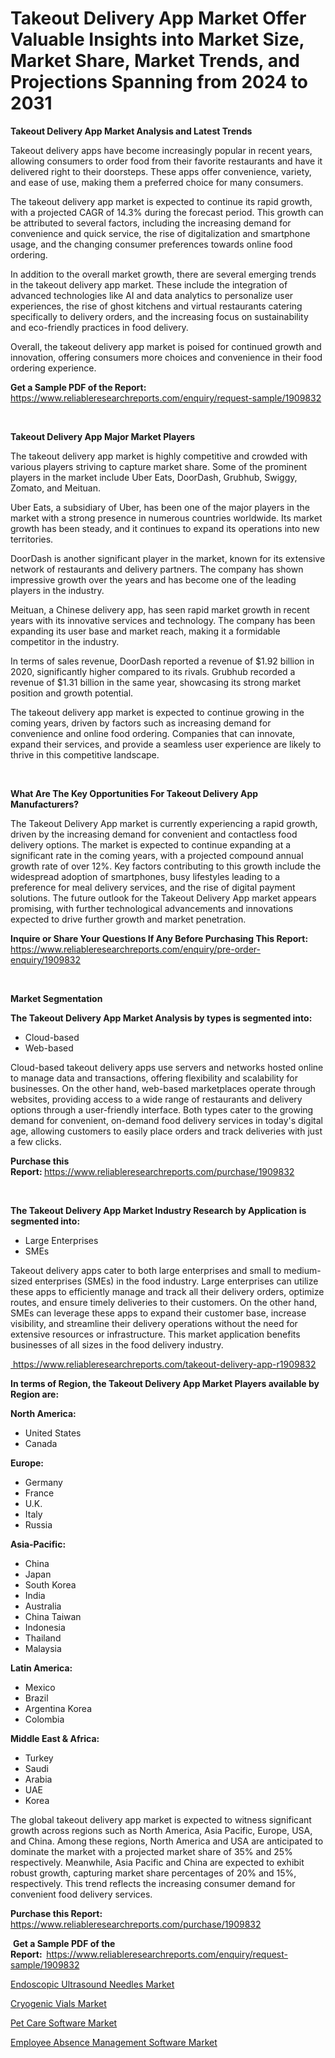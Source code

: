 <p><h1>Takeout Delivery App Market Offer Valuable Insights into Market Size, Market Share, Market Trends, and Projections Spanning from 2024 to 2031</h1></p><p><strong>Takeout Delivery App Market Analysis and Latest Trends</strong></p>
<p><p>Takeout delivery apps have become increasingly popular in recent years, allowing consumers to order food from their favorite restaurants and have it delivered right to their doorsteps. These apps offer convenience, variety, and ease of use, making them a preferred choice for many consumers.</p><p>The takeout delivery app market is expected to continue its rapid growth, with a projected CAGR of 14.3% during the forecast period. This growth can be attributed to several factors, including the increasing demand for convenience and quick service, the rise of digitalization and smartphone usage, and the changing consumer preferences towards online food ordering.</p><p>In addition to the overall market growth, there are several emerging trends in the takeout delivery app market. These include the integration of advanced technologies like AI and data analytics to personalize user experiences, the rise of ghost kitchens and virtual restaurants catering specifically to delivery orders, and the increasing focus on sustainability and eco-friendly practices in food delivery.</p><p>Overall, the takeout delivery app market is poised for continued growth and innovation, offering consumers more choices and convenience in their food ordering experience.</p></p>
<p><strong>Get a Sample PDF of the Report:&nbsp;</strong> <a href="https://www.reliableresearchreports.com/enquiry/request-sample/1909832">https://www.reliableresearchreports.com/enquiry/request-sample/1909832</a></p>
<p>&nbsp;</p>
<p><strong>Takeout Delivery App Major Market Players</strong></p>
<p><p>The takeout delivery app market is highly competitive and crowded with various players striving to capture market share. Some of the prominent players in the market include Uber Eats, DoorDash, Grubhub, Swiggy, Zomato, and Meituan.</p><p>Uber Eats, a subsidiary of Uber, has been one of the major players in the market with a strong presence in numerous countries worldwide. Its market growth has been steady, and it continues to expand its operations into new territories.</p><p>DoorDash is another significant player in the market, known for its extensive network of restaurants and delivery partners. The company has shown impressive growth over the years and has become one of the leading players in the industry.</p><p>Meituan, a Chinese delivery app, has seen rapid market growth in recent years with its innovative services and technology. The company has been expanding its user base and market reach, making it a formidable competitor in the industry.</p><p>In terms of sales revenue, DoorDash reported a revenue of $1.92 billion in 2020, significantly higher compared to its rivals. Grubhub recorded a revenue of $1.31 billion in the same year, showcasing its strong market position and growth potential.</p><p>The takeout delivery app market is expected to continue growing in the coming years, driven by factors such as increasing demand for convenience and online food ordering. Companies that can innovate, expand their services, and provide a seamless user experience are likely to thrive in this competitive landscape.</p></p>
<p>&nbsp;</p>
<p><strong>What Are The Key Opportunities For Takeout Delivery App Manufacturers?</strong></p>
<p><p>The Takeout Delivery App market is currently experiencing a rapid growth, driven by the increasing demand for convenient and contactless food delivery options. The market is expected to continue expanding at a significant rate in the coming years, with a projected compound annual growth rate of over 12%. Key factors contributing to this growth include the widespread adoption of smartphones, busy lifestyles leading to a preference for meal delivery services, and the rise of digital payment solutions. The future outlook for the Takeout Delivery App market appears promising, with further technological advancements and innovations expected to drive further growth and market penetration.</p></p>
<p><strong>Inquire or Share Your Questions If Any Before Purchasing This Report:</strong> <a href="https://www.reliableresearchreports.com/enquiry/pre-order-enquiry/1909832">https://www.reliableresearchreports.com/enquiry/pre-order-enquiry/1909832</a></p>
<p>&nbsp;</p>
<p><strong>Market Segmentation</strong></p>
<p><strong>The Takeout Delivery App Market Analysis by types is segmented into:</strong></p>
<p><ul><li>Cloud-based</li><li>Web-based</li></ul></p>
<p><p>Cloud-based takeout delivery apps use servers and networks hosted online to manage data and transactions, offering flexibility and scalability for businesses. On the other hand, web-based marketplaces operate through websites, providing access to a wide range of restaurants and delivery options through a user-friendly interface. Both types cater to the growing demand for convenient, on-demand food delivery services in today's digital age, allowing customers to easily place orders and track deliveries with just a few clicks.</p></p>
<p><strong>Purchase this Report:&nbsp;</strong><a href="https://www.reliableresearchreports.com/purchase/1909832">https://www.reliableresearchreports.com/purchase/1909832</a></p>
<p>&nbsp;</p>
<p><strong>The Takeout Delivery App Market Industry Research by Application is segmented into:</strong></p>
<p><ul><li>Large Enterprises</li><li>SMEs</li></ul></p>
<p><p>Takeout delivery apps cater to both large enterprises and small to medium-sized enterprises (SMEs) in the food industry. Large enterprises can utilize these apps to efficiently manage and track all their delivery orders, optimize routes, and ensure timely deliveries to their customers. On the other hand, SMEs can leverage these apps to expand their customer base, increase visibility, and streamline their delivery operations without the need for extensive resources or infrastructure. This market application benefits businesses of all sizes in the food delivery industry.</p></p>
<p><a href="https://www.reliableresearchreports.com/takeout-delivery-app-r1909832">&nbsp;https://www.reliableresearchreports.com/takeout-delivery-app-r1909832</a></p>
<p><strong>In terms of Region, the Takeout Delivery App Market Players available by Region are:</strong></p>
<p>
    <p> <strong> North America: </strong>
        <ul>
            <li>United States</li>
            <li>Canada</li>
        </ul>
        </p> 
    <p> <strong> Europe: </strong>
        <ul>
            <li>Germany</li>
            <li>France</li>
            <li>U.K.</li>
            <li>Italy</li>
            <li>Russia</li>
        </ul>
        </p> 
    <p> <strong> Asia-Pacific: </strong>
        <ul>
            <li>China</li>
            <li>Japan</li>
            <li>South Korea</li>
            <li>India</li>
            <li>Australia</li>
            <li>China Taiwan</li>
            <li>Indonesia</li>
            <li>Thailand</li>
            <li>Malaysia</li>
        </ul>
        </p> 
    <p> <strong> Latin America: </strong>
        <ul>
            <li>Mexico</li>
            <li>Brazil</li>
            <li>Argentina Korea</li>
            <li>Colombia</li>
        </ul>
        </p> 
    <p> <strong> Middle East & Africa: </strong>
        <ul>
            <li>Turkey</li>
            <li>Saudi</li>
            <li>Arabia</li>
            <li>UAE</li>
            <li>Korea</li>
        </ul>
    </p>
    </p>
<p><p>The global takeout delivery app market is expected to witness significant growth across regions such as North America, Asia Pacific, Europe, USA, and China. Among these regions, North America and USA are anticipated to dominate the market with a projected market share of 35% and 25% respectively. Meanwhile, Asia Pacific and China are expected to exhibit robust growth, capturing market share percentages of 20% and 15%, respectively. This trend reflects the increasing consumer demand for convenient food delivery services.</p></p>
<p><strong>Purchase this Report: </strong><a href="https://www.reliableresearchreports.com/purchase/1909832">https://www.reliableresearchreports.com/purchase/1909832</a></p>
<p>&nbsp;<strong>Get a Sample PDF of the Report:&nbsp;&nbsp;</strong><a href="https://www.reliableresearchreports.com/enquiry/request-sample/1909832">https://www.reliableresearchreports.com/enquiry/request-sample/1909832</a></p>
<p><strong></strong></p>
<p><p><a href="https://www.linkedin.com/pulse/future-trends-global-endoscopic-ultrasound-needles-market-insights-svevc">Endoscopic Ultrasound Needles Market</a></p><p><a href="https://www.linkedin.com/pulse/cryogenic-vials-market-research-report-forecast-growth-prospects-iartf">Cryogenic Vials Market</a></p><p><a href="https://github.com/nathandecarvalho/Market-Research-Report-List-4/blob/main/pet-care-software-market.md">Pet Care Software Market</a></p><p><a href="https://github.com/julyju69/Market-Research-Report-List-4/blob/main/employee-absence-management-software-market.md">Employee Absence Management Software Market</a></p></p>